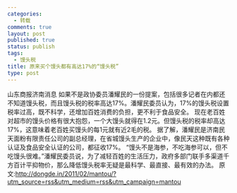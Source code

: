 ```yaml
--- 
categories: 
  - 转载
comments: true
layout: post
published: true
status: publish
tags: 
  - 馒头税
title: 原来买个馒头都有高达17%的“馒头税”
type: post
---
```

山东商报济南消息 如果不是政协委员潘耀民的一份提案，包括很多记者在内都还不知道馒头税，而且馒头税的税率高达17%。潘耀民委员认为，17%的馒头税设置税率过高，既不科学，还增加百姓消费的负担，更不利于食品安全。  现在老百姓对超市的馒头价格有很大抱怨，一个大馒头就得在1.2元。但馒头税的税率却高达17%，这意味着老百姓买馒头的每1元就有近2毛的税。  据了解，潘耀民是济南民天面粉有限责任公司的副总经理，在省城馒头生产的企业中，像民天这种既有各种认证及食品安全认证的公司，都征收17%。  “馒头不是海参，不吃海参可以，但不吃馒头很难。”潘耀民委员说，为了减轻百姓的生活压力，政府多部门联手多渠道千方百计平抑物价，那么降低馒头税率无疑是最科学、最直接、最有效的办法。  原文:<a title="http://dongde.in/2011/02/mantou/?utm_source=rss&utm_medium=rss&utm_campaign=mantou" href="http://dongde.in/2011/02/mantou/?utm_source=rss&utm_medium=rss&utm_campaign=mantou">http://dongde.in/2011/02/mantou/?utm_source=rss&utm_medium=rss&utm_campaign=mantou</a>
